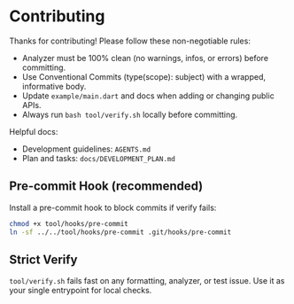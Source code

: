 # Contributing

Thanks for contributing! Please follow these non-negotiable rules:

- Analyzer must be 100% clean (no warnings, infos, or errors) before committing.
- Use Conventional Commits (type(scope): subject) with a wrapped, informative body.
- Update `example/main.dart` and docs when adding or changing public APIs.
- Always run `bash tool/verify.sh` locally before committing.

Helpful docs:
- Development guidelines: `AGENTS.md`
- Plan and tasks: `docs/DEVELOPMENT_PLAN.md`

## Pre-commit Hook (recommended)

Install a pre-commit hook to block commits if verify fails:

```bash
chmod +x tool/hooks/pre-commit
ln -sf ../../tool/hooks/pre-commit .git/hooks/pre-commit
```

## Strict Verify

`tool/verify.sh` fails fast on any formatting, analyzer, or test issue. Use it as your single entrypoint for local checks.
